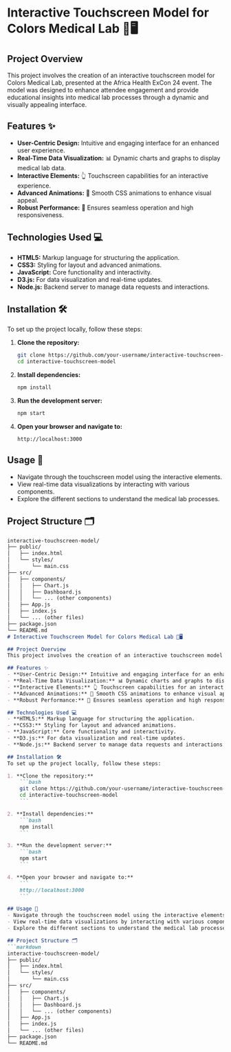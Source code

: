 # Interactive Touchscreen Model for Colors Medical Lab 🏥🖥️

## Project Overview
This project involves the creation of an interactive touchscreen model for Colors Medical Lab, presented at the Africa Health ExCon 24 event. The model was designed to enhance attendee engagement and provide educational insights into medical lab processes through a dynamic and visually appealing interface.

## Features ✨
- **User-Centric Design:** Intuitive and engaging interface for an enhanced user experience.
- **Real-Time Data Visualization:** 📊 Dynamic charts and graphs to display medical lab data.
- **Interactive Elements:** 👆 Touchscreen capabilities for an interactive experience.
- **Advanced Animations:** 🎨 Smooth CSS animations to enhance visual appeal.
- **Robust Performance:** 🚀 Ensures seamless operation and high responsiveness.

## Technologies Used 💻
- **HTML5:** Markup language for structuring the application.
- **CSS3:** Styling for layout and advanced animations.
- **JavaScript:** Core functionality and interactivity.
- **D3.js:** For data visualization and real-time updates.
- **Node.js:** Backend server to manage data requests and interactions.

## Installation 🛠️
To set up the project locally, follow these steps:

1. **Clone the repository:**
    ```bash
    git clone https://github.com/your-username/interactive-touchscreen-model.git
    cd interactive-touchscreen-model
    ```

2. **Install dependencies:**
    ```bash
    npm install
    ```

3. **Run the development server:**
    ```bash
    npm start
    ```

4. **Open your browser and navigate to:**
    ```
    http://localhost:3000
    ```

## Usage 📱
- Navigate through the touchscreen model using the interactive elements.
- View real-time data visualizations by interacting with various components.
- Explore the different sections to understand the medical lab processes.

## Project Structure 🗂️
```markdown
interactive-touchscreen-model/
├── public/
│   ├── index.html
│   └── styles/
│       └── main.css
├── src/
│   ├── components/
│   │   ├── Chart.js
│   │   ├── Dashboard.js
│   │   └── ... (other components)
│   ├── App.js
│   ├── index.js
│   └── ... (other files)
├── package.json
└── README.md
# Interactive Touchscreen Model for Colors Medical Lab 🏥🖥️

## Project Overview
This project involves the creation of an interactive touchscreen model for Colors Medical Lab, presented at the Africa Health ExCon 24 event. The model was designed to enhance attendee engagement and provide educational insights into medical lab processes through a dynamic and visually appealing interface.

## Features ✨
- **User-Centric Design:** Intuitive and engaging interface for an enhanced user experience.
- **Real-Time Data Visualization:** 📊 Dynamic charts and graphs to display medical lab data.
- **Interactive Elements:** 👆 Touchscreen capabilities for an interactive experience.
- **Advanced Animations:** 🎨 Smooth CSS animations to enhance visual appeal.
- **Robust Performance:** 🚀 Ensures seamless operation and high responsiveness.

## Technologies Used 💻
- **HTML5:** Markup language for structuring the application.
- **CSS3:** Styling for layout and advanced animations.
- **JavaScript:** Core functionality and interactivity.
- **D3.js:** For data visualization and real-time updates.
- **Node.js:** Backend server to manage data requests and interactions.

## Installation 🛠️
To set up the project locally, follow these steps:

1. **Clone the repository:**
    ```bash
    git clone https://github.com/your-username/interactive-touchscreen-model.git
    cd interactive-touchscreen-model
    ```

2. **Install dependencies:**
    ```bash
    npm install
    ```

3. **Run the development server:**
    ```bash
    npm start
    ```

4. **Open your browser and navigate to:**
    ```
    http://localhost:3000
    ```

## Usage 📱
- Navigate through the touchscreen model using the interactive elements.
- View real-time data visualizations by interacting with various components.
- Explore the different sections to understand the medical lab processes.

## Project Structure 🗂️
```markdown
interactive-touchscreen-model/
├── public/
│   ├── index.html
│   └── styles/
│       └── main.css
├── src/
│   ├── components/
│   │   ├── Chart.js
│   │   ├── Dashboard.js
│   │   └── ... (other components)
│   ├── App.js
│   ├── index.js
│   └── ... (other files)
├── package.json
└── README.md
